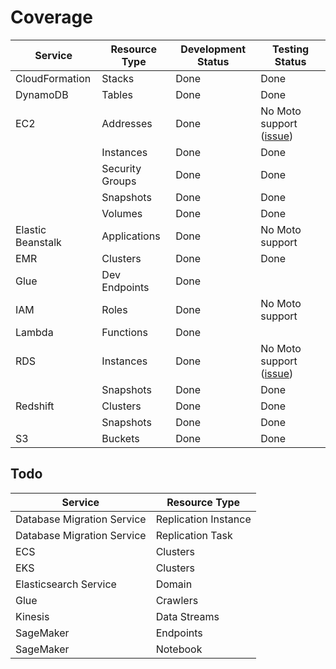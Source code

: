 # Coverage

| Service           | Resource Type   | Development Status | Testing Status                                                        |
| ----------------- | --------------- | ------------------ | --------------------------------------------------------------------- |
| CloudFormation    | Stacks          | Done               | Done                                                                  |
| DynamoDB          | Tables          | Done               | Done                                                                  |
| EC2               | Addresses       | Done               | No Moto support ([issue](https://github.com/spulec/moto/issues/2221)) |
|                   | Instances       | Done               | Done                                                                  |
|                   | Security Groups | Done               | Done                                                                  |
|                   | Snapshots       | Done               | Done                                                                  |
|                   | Volumes         | Done               | Done                                                                  |
| Elastic Beanstalk | Applications    | Done               | No Moto support                                                       |
| EMR               | Clusters        | Done               | Done                                                                  |
| Glue              | Dev Endpoints   | Done               |                                                                       |
| IAM               | Roles           | Done               | No Moto support                                                       |
| Lambda            | Functions       | Done               |                                                                       |
| RDS               | Instances       | Done               | No Moto support ([issue](https://github.com/spulec/moto/issues/2220)) |
|                   | Snapshots       | Done               | Done                                                                  |
| Redshift          | Clusters        | Done               | Done                                                                  |
|                   | Snapshots       | Done               | Done                                                                  |
| S3                | Buckets         | Done               | Done                                                                  |

## Todo

| Service                    | Resource Type        |
| -------------------------- | -------------------- |
| Database Migration Service | Replication Instance |
| Database Migration Service | Replication Task     |
| ECS                        | Clusters             |
| EKS                        | Clusters             |
| Elasticsearch Service      | Domain               |
| Glue                       | Crawlers             |
| Kinesis                    | Data Streams         |
| SageMaker                  | Endpoints            |
| SageMaker                  | Notebook             |
